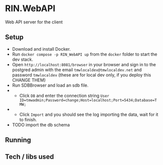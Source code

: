 # RIN.WebAPI
Web API server for the client

## Setup
* Download and install Docker.
* Run ``docker compose -p RIN_WebAPI up`` from the ``docker`` folder to start the dev stack.
* Open ``http://localhost:8081/browser`` in your browser and sign in to the postgred admin with the email ``tmwlocaldev@tmwlocaldev.net`` and password ``tmwlocaldev`` (these are for local dev only, if you deploy this CHANGE THEM)
* Run SDBBrowser and load an sdb file.
* * Click ``DB`` and enter the connection string ``User ID=tmwadmin;Password=change;Host=localhost;Port=5434;Database=TMW;``
* * Click ``Import`` and you should see the log importing the data, wait for it to finish.
* TODO import the db schema

## Running

## Tech / libs used
